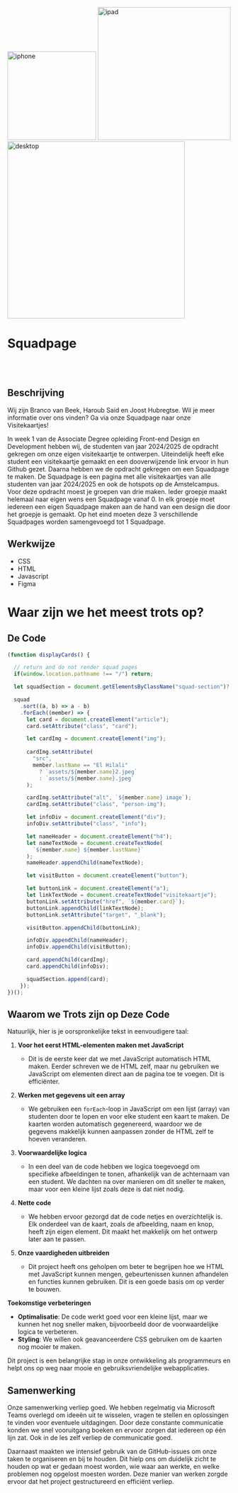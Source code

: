 <img src="https://github.com/user-attachments/assets/f9deaa13-63e9-4e36-99fa-15199e1a424f"
alt="iphone" style="width:200px;"/>
<img src="https://github.com/user-attachments/assets/472f577b-3748-4803-b1b5-b25da0759f77"
alt="ipad" style="width:300px;"/>
<img src="https://github.com/user-attachments/assets/4aea695e-0a7a-43da-be72-e0f76ce92cc5"
alt="desktop" style="width:400px;"/>




<h1>Squadpage</h1>
<bhr>

<br>
<br>

<H2>Beschrijving</H2>

Wij zijn Branco van Beek, Haroub Said en Joost Hubregtse. Wil je meer informatie over ons vinden? Ga via onze Squadpage naar onze Visitekaartjes!

In week 1 van de Associate Degree opleiding Front-end Design en Development hebben wij, de studenten van jaar 2024/2025 de opdracht gekregen om onze eigen visitekaartje te ontwerpen. Uiteindelijk heeft elke student een visitekaartje gemaakt en een dooverwijzende link ervoor in hun Github gezet. Daarna hebben we de opdracht gekregen om een Squadpage te maken. De Squadpage is een pagina met alle visitekaartjes van alle studenten van jaar 2024/2025 en ook de hotspots op de Amstelcampus. Voor deze opdracht moest je groepen van drie maken. Ieder groepje maakt helemaal naar eigen wens een Squadpage vanaf 0. In elk groepje moet iedereen een eigen Squadpage maken aan de hand van een design die door het groepje is gemaakt. Op het eind moeten deze 3 verschillende Squadpages worden samengevoegd tot 1 Squadpage.

## Werkwijze</h2>

<ul>
 <li>CSS</li>
 <li>HTML</li>
 <li>Javascript</li>
 <li>Figma</li>
</ul>



# Waar zijn we het meest trots op?</h2>



## De Code 

```javascript 
(function displayCards() {

  // return and do not render squad pages
  if(window.location.pathname !== "/") return;

  let squadSection = document.getElementsByClassName("squad-section")?.[0];

  squad
    .sort((a, b) => a - b)
    .forEach((member) => {
      let card = document.createElement("article");
      card.setAttribute("class", "card");

      let cardImg = document.createElement("img");
 
      cardImg.setAttribute(
        "src",
        member.lastName == "El Hilali"
          ? `assets/${member.name}2.jpeg`
          : `assets/${member.name}.jpeg`
      );

      cardImg.setAttribute("alt", `${member.name} image`);
      cardImg.setAttribute("class", "person-img");

      let infoDiv = document.createElement("div");
      infoDiv.setAttribute("class", "info");

      let nameHeader = document.createElement("h4");
      let nameTextNode = document.createTextNode(
        `${member.name} ${member.lastName}`
      );
      nameHeader.appendChild(nameTextNode);

      let visitButton = document.createElement("button");

      let buttonLink = document.createElement("a");
      let linkTextNode = document.createTextNode("visitekaartje");
      buttonLink.setAttribute("href", `${member.card}`);
      buttonLink.appendChild(linkTextNode);
      buttonLink.setAttribute("target", "_blank");

      visitButton.appendChild(buttonLink);

      infoDiv.appendChild(nameHeader);
      infoDiv.appendChild(visitButton);

      card.appendChild(cardImg);
      card.appendChild(infoDiv);

      squadSection.append(card);
    });
})();

```` 




## Waarom we Trots zijn op Deze Code

Natuurlijk, hier is je oorspronkelijke tekst in eenvoudigere taal:

1. **Voor het eerst HTML-elementen maken met JavaScript**  
   - Dit is de eerste keer dat we met JavaScript automatisch HTML maken. Eerder schreven we de HTML zelf, maar nu gebruiken we JavaScript om elementen direct aan de pagina toe te voegen. Dit is efficiënter.

2. **Werken met gegevens uit een array**  
   - We gebruiken een `forEach`-loop in JavaScript om een lijst (array) van studenten door te lopen en voor elke student een kaart te maken. De kaarten worden automatisch gegenereerd, waardoor we de gegevens makkelijk kunnen aanpassen zonder de HTML zelf te hoeven veranderen.

3. **Voorwaardelijke logica**  
   - In een deel van de code hebben we logica toegevoegd om specifieke afbeeldingen te tonen, afhankelijk van de achternaam van een student. We dachten na over manieren om dit sneller te maken, maar voor een kleine lijst zoals deze is dat niet nodig.

4. **Nette code**  
   - We hebben ervoor gezorgd dat de code netjes en overzichtelijk is. Elk onderdeel van de kaart, zoals de afbeelding, naam en knop, heeft zijn eigen element. Dit maakt het makkelijk om het ontwerp later aan te passen.

5. **Onze vaardigheden uitbreiden**  
   - Dit project heeft ons geholpen om beter te begrijpen hoe we HTML met JavaScript kunnen mengen, gebeurtenissen kunnen afhandelen en functies kunnen gebruiken. Dit is een goede basis om op verder te bouwen.

**Toekomstige verbeteringen**  
- **Optimalisatie**: De code werkt goed voor een kleine lijst, maar we kunnen het nog sneller maken, bijvoorbeeld door de voorwaardelijke logica te verbeteren.
- **Styling**: We willen ook geavanceerdere CSS gebruiken om de kaarten nog mooier te maken.

Dit project is een belangrijke stap in onze ontwikkeling als programmeurs en helpt ons op weg naar mooie en gebruiksvriendelijke webapplicaties.


<H2>Samenwerking</H2>
Onze samenwerking verliep goed. We hebben regelmatig via Microsoft Teams overlegd om ideeën uit te wisselen, vragen te stellen en oplossingen te vinden voor eventuele uitdagingen. Door deze constante communicatie konden we snel vooruitgang boeken en ervoor zorgen dat iedereen op één lijn zat. Ook in de les zelf verliep de communicatie goed.

Daarnaast maakten we intensief gebruik van de GitHub-issues om onze taken te organiseren en bij te houden. Dit hielp ons om duidelijk zicht te houden op wat er gedaan moest worden, wie waar aan werkte, en welke problemen nog opgelost moesten worden. Deze manier van werken zorgde ervoor dat het project gestructureerd en efficiënt verliep.











